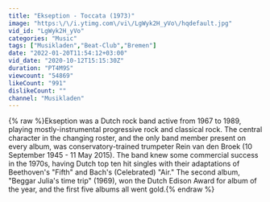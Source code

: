 ```yaml
---
title: "Ekseption - Toccata (1973)"
image: "https:\/\/i.ytimg.com\/vi\/LgWyk2H_yVo\/hqdefault.jpg"
vid_id: "LgWyk2H_yVo"
categories: "Music"
tags: ["Musikladen","Beat-Club","Bremen"]
date: "2022-01-20T11:54:12+03:00"
vid_date: "2020-10-12T15:15:30Z"
duration: "PT4M9S"
viewcount: "54869"
likeCount: "991"
dislikeCount: ""
channel: "Musikladen"
---
```

{% raw %}Ekseption was a Dutch rock band active from 1967 to 1989, playing mostly-instrumental progressive rock and classical rock. The central character in the changing roster, and the only band member present on every album, was conservatory-trained trumpeter Rein van den Broek (10 September 1945 - 11 May 2015). The band knew some commercial success in the 1970s, having Dutch top ten hit singles with their adaptations of Beethoven's &quot;Fifth&quot; and Bach's (Celebrated) &quot;Air.&quot; The second album, &quot;Beggar Julia's time trip&quot; (1969), won the Dutch Edison Award for album of the year, and the first five albums all went gold.{% endraw %}
